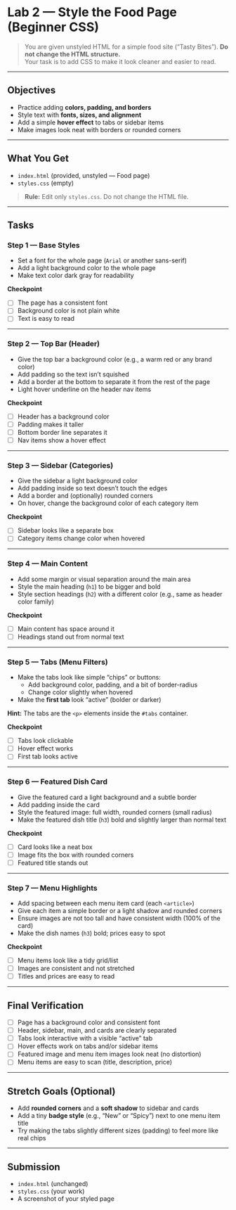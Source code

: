 # Lab 2 — Style the Food Page (Beginner CSS)

> You are given unstyled HTML for a simple food site (“Tasty Bites”). **Do not change the HTML structure.**  
> Your task is to add CSS to make it look cleaner and easier to read.

---

## Objectives

- Practice adding **colors, padding, and borders**
- Style text with **fonts, sizes, and alignment**
- Add a simple **hover effect** to tabs or sidebar items
- Make images look neat with borders or rounded corners

---

## What You Get

- `index.html` (provided, unstyled — Food page)
- `styles.css` (empty)

> **Rule:** Edit only `styles.css`. Do not change the HTML file.

---

## Tasks

### Step 1 — Base Styles

- Set a font for the whole page (`Arial` or another sans-serif)
- Add a light background color to the whole page
- Make text color dark gray for readability

**Checkpoint**

- [ ] The page has a consistent font
- [ ] Background color is not plain white
- [ ] Text is easy to read

---

### Step 2 — Top Bar (Header)

- Give the top bar a background color (e.g., a warm red or any brand color)
- Add padding so the text isn’t squished
- Add a border at the bottom to separate it from the rest of the page
- Light hover underline on the header nav items

**Checkpoint**

- [ ] Header has a background color
- [ ] Padding makes it taller
- [ ] Bottom border line separates it
- [ ] Nav items show a hover effect

---

### Step 3 — Sidebar (Categories)

- Give the sidebar a light background color
- Add padding inside so text doesn’t touch the edges
- Add a border and (optionally) rounded corners
- On hover, change the background color of each category item

**Checkpoint**

- [ ] Sidebar looks like a separate box
- [ ] Category items change color when hovered

---

### Step 4 — Main Content

- Add some margin or visual separation around the main area
- Style the main heading (`h1`) to be bigger and bold
- Style section headings (`h2`) with a different color (e.g., same as header color family)

**Checkpoint**

- [ ] Main content has space around it
- [ ] Headings stand out from normal text

---

### Step 5 — Tabs (Menu Filters)

- Make the tabs look like simple “chips” or buttons:
  - Add background color, padding, and a bit of border-radius
  - Change color slightly when hovered
- Make the **first tab** look “active” (bolder or darker)

**Hint:** The tabs are the `<p>` elements inside the `#tabs` container.

**Checkpoint**

- [ ] Tabs look clickable
- [ ] Hover effect works
- [ ] First tab looks active

---

### Step 6 — Featured Dish Card

- Give the featured card a light background and a subtle border
- Add padding inside the card
- Style the featured image: full width, rounded corners (small radius)
- Make the featured dish title (`h3`) bold and slightly larger than normal text

**Checkpoint**

- [ ] Card looks like a neat box
- [ ] Image fits the box with rounded corners
- [ ] Featured title stands out

---

### Step 7 — Menu Highlights

- Add spacing between each menu item card (each `<article>`)
- Give each item a simple border or a light shadow and rounded corners
- Ensure images are not too tall and have consistent width (100% of the card)
- Make the dish names (`h3`) bold; prices easy to spot

**Checkpoint**

- [ ] Menu items look like a tidy grid/list
- [ ] Images are consistent and not stretched
- [ ] Titles and prices are easy to read

---

## Final Verification

- [ ] Page has a background color and consistent font
- [ ] Header, sidebar, main, and cards are clearly separated
- [ ] Tabs look interactive with a visible “active” tab
- [ ] Hover effects work on tabs and/or sidebar items
- [ ] Featured image and menu item images look neat (no distortion)
- [ ] Menu items are easy to scan (title, description, price)

---

## Stretch Goals (Optional)

- Add **rounded corners** and a **soft shadow** to sidebar and cards
- Add a tiny **badge style** (e.g., “New” or “Spicy”) next to one menu item title
- Try making the tabs slightly different sizes (padding) to feel more like real chips

---

## Submission

- `index.html` (unchanged)
- `styles.css` (your work)
- A screenshot of your styled page
